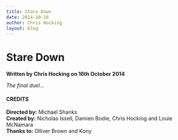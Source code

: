 ```yaml
---
title: Stare Down
date: 2014-10-16
author: Chris Hocking
layout: blog
---
```

# Stare Down

**Written by Chris Hocking on 16th October 2014**

*The final duel…*

#### CREDITS

**Directed by:** Michael Shanks  
**Created by:** Nicholas Issell, Damien Bodie, Chris Hocking and Louie McNamara  
**Thanks to:** Olliver Brown and Kony